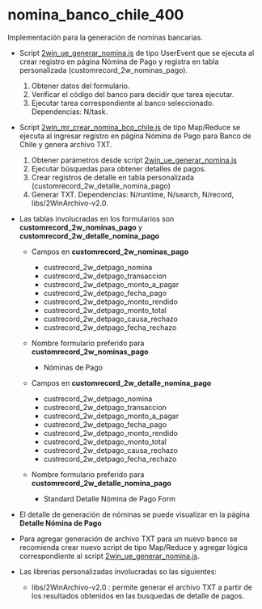 # nomina_banco_chile_400
Implementación para la generación de nominas bancarias.

- Script [2win_ue_generar_nomina.js](2win_ue_generar_nomina.js) de tipo UserEvent que se ejecuta al crear registro en página Nómina de Pago y registra en tabla personalizada (customrecord_2w_nominas_pago).
    1. Obtener datos del formulario.
    2. Verificar el código del banco para decidir que tarea ejecutar.
    3. Ejecutar tarea correspondiente al banco seleccionado.
Dependencias: N/task.

- Script [2win_mr_crear_nomina_bco_chile.js](2win_mr_crear_nomina_bco_chile.js) de tipo Map/Reduce se ejecuta al ingresar registro en página Nómina de Pago para Banco de Chile y genera archivo TXT.
    1. Obtener parámetros desde script [2win_ue_generar_nomina.js](2win_ue_generar_nomina.js)
    2. Ejecutar búsquedas para obtener detalles de pagos.
    3. Crear registros de detalle en tabla personalizada (customrecord_2w_detalle_nomina_pago)
    4. Generar TXT.
Dependencias: N/runtime, N/search, N/record, libs/2WinArchivo-v2.0.

- Las tablas involucradas en los formularios son **customrecord_2w_nominas_pago** y **customrecord_2w_detalle_nomina_pago**

    - Campos en **customrecord_2w_nominas_pago**
        - custrecord_2w_detpago_nomina	
 	    - custrecord_2w_detpago_transaccion	
 	    - custrecord_2w_detpago_monto_a_pagar	
 	    - custrecord_2w_detpago_fecha_pago	
 	    - custrecord_2w_detpago_monto_rendido	
 	    - custrecord_2w_detpago_monto_total	
 	    - custrecord_2w_detpago_causa_rechazo	
 	    - custrecord_2w_detpago_fecha_rechazo

    - Nombre formulario preferido para **customrecord_2w_nominas_pago**
        - Nóminas de Pago
    
    - Campos en **customrecord_2w_detalle_nomina_pago**
        - custrecord_2w_detpago_nomina
        - custrecord_2w_detpago_transaccion
        - custrecord_2w_detpago_monto_a_pagar
        - custrecord_2w_detpago_fecha_pago
        - custrecord_2w_detpago_monto_rendido
        - custrecord_2w_detpago_monto_total
        - custrecord_2w_detpago_causa_rechazo
        - custrecord_2w_detpago_fecha_rechazo
    
    - Nombre formulario preferido para **customrecord_2w_detalle_nomina_pago**
        - Standard Detalle Nómina de Pago Form

- El detalle de generación de nóminas se puede visualizar en la página **Detalle Nómina de Pago**

- Para agregar generación de archivo TXT para un nuevo banco se recomienda crear nuevo script de tipo Map/Reduce y agregar lógica correspondiente al script [2win_ue_generar_nomina.js](2win_ue_generar_nomina.js).

- Las librerias personalizadas involucradas so las siguientes:

    - libs/2WinArchivo-v2.0 : permite generar el archivo TXT a partir de los resultados obtenidos en las busquedas de detalle de pagos.